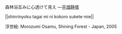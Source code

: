 森林浴互みに心透けて見え
—[平畑静塔](https://ja.wikipedia.org/wiki/平畑静塔)

||shinrinyoku tagai mi ni kokoro sukete mie||

浮世絵: Morozumi Osamu, Shining Forest - Japan, 2005